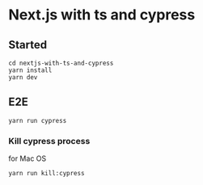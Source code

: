 # Next.js with ts and cypress

## Started

```tsx
cd nextjs-with-ts-and-cypress
yarn install
yarn dev
```

## E2E

```tsx
yarn run cypress
```

### Kill cypress process
for Mac OS

```tsx
yarn run kill:cypress
```
